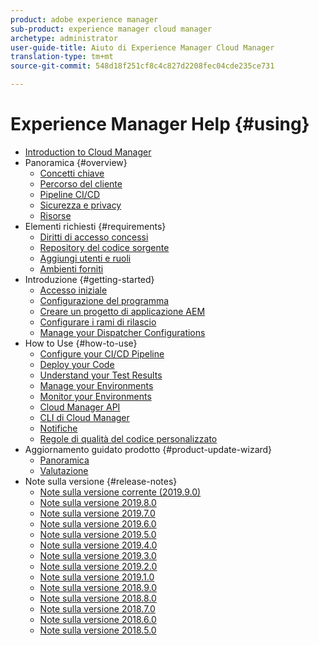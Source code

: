 ```yaml
---
product: adobe experience manager
sub-product: experience manager cloud manager
archetype: administrator
user-guide-title: Aiuto di Experience Manager Cloud Manager
translation-type: tm+mt
source-git-commit: 548d18f251cf8c4c827d2208fec04cde235ce731

---
```



# Experience Manager Help {#using}

+ [Introduction to Cloud Manager](introduction-to-cloud-manager.md)
+ Panoramica {#overview}
   + [Concetti chiave](key-concepts.md)
   + [Percorso del cliente](customer-journey.md)
   + [Pipeline CI/CD](ci-cd-pipeline.md)
   + [Sicurezza e privacy](security-and-privacy.md)
   + [Risorse](help-resources.md)
+ Elementi richiesti {#requirements}
   + [Diritti di accesso concessi](access-rights-granted.md)
   + [Repository del codice sorgente](source-code-repository.md)
   + [Aggiungi utenti e ruoli](setting-up-users-and-roles.md)
   + [Ambienti forniti](environments-provisioned.md)
+ Introduzione {#getting-started}
   + [Accesso iniziale](first-time-login.md)
   + [Configurazione del programma](setting-up-program.md)
   + [Creare un progetto di applicazione AEM](create-an-application-project.md)
   + [Configurare i rami di rilascio](configure-your-release-branches.md)
   + [Manage your Dispatcher Configurations](dispatcher-configurations.md)
+ How to Use {#how-to-use}
   + [Configure your CI/CD Pipeline](configuring-pipeline.md)
   + [Deploy your Code](deploying-code.md)
   + [Understand your Test Results](understand-your-test-results.md)
   + [Manage your Environments](manage-your-environment.md)
   + [Monitor your Environments](monitor-your-environments.md)
   + [Cloud Manager API](https://www.adobe.io/apis/experiencecloud/cloud-manager/docs.html)
   + [CLI di Cloud Manager](https://github.com/adobe/aio-cli-plugin-cloudmanager/blob/master/README.md)
   + [Notifiche](notifications.md)
   + [Regole di qualità del codice personalizzato](custom-code-quality-rules.md)
+ Aggiornamento guidato prodotto {#product-update-wizard}
   + [Panoramica](overview-productupdate-wizard.md)
   + [Valutazione](evaluation.md)
+ Note sulla versione {#release-notes}
   + [Note sulla versione corrente (2019.9.0)](release-notes-current.md)
   + [Note sulla versione 2019.8.0](release-notes-2019-8-0.md)
   + [Note sulla versione 2019.7.0](release-notes-2019-7-0.md)
   + [Note sulla versione 2019.6.0](release-notes-2019-6-0.md)
   + [Note sulla versione 2019.5.0](release-notes-2019-5-0.md)
   + [Note sulla versione 2019.4.0](release-notes-2019-4-0.md)
   + [Note sulla versione 2019.3.0](release-notes-2019-3-0.md)
   + [Note sulla versione 2019.2.0](release-notes-2019-2-0.md)
   + [Note sulla versione 2019.1.0](release-notes-2019-1-0.md)
   + [Note sulla versione 2018.9.0](release-notes-2018-9-0.md)
   + [Note sulla versione 2018.8.0](release-notes-2018-8-0.md)
   + [Note sulla versione 2018.7.0](release-notes-2018-7-0.md)
   + [Note sulla versione 2018.6.0](release-notes-2018-6-0.md)
   + [Note sulla versione 2018.5.0](release-notes-2018-5-0.md)

